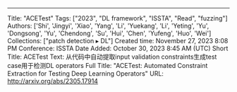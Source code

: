 ---
Title: "ACETest"
Tags: ["2023", "DL framework", "ISSTA", "Read", "fuzzing"]
Authors: ['Shi', 'Jingyi', 'Xiao', 'Yang', 'Li', 'Yuekang', 'Li', 'Yeting', 'Yu', 'Dongsong', 'Yu', 'Chendong', 'Su', 'Hui', 'Chen', 'Yufeng', 'Huo', 'Wei']
Collections: ["patch detection ▸ DL"]
Created time: November 27, 2023 8:08 PM
Conference: ISSTA
Date Added: October 30, 2023 8:45 AM (UTC)
Short Title: ACETest
Text: 从代码中自动提取input validation constraints生成test case用于检测DL operators
Full Title: "ACETest: Automated Constraint Extraction for Testing Deep Learning Operators"
URL: http://arxiv.org/abs/2305.17914
